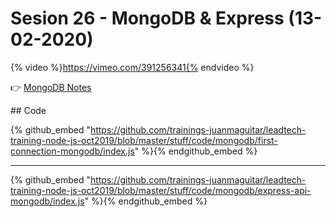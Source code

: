 # Sesion 26 - MongoDB & Express (13-02-2020) 

{% video %}https://vimeo.com/391256341{% endvideo %}

👉 [MongoDB Notes](https://github.com/trainings-juanmaguitar/leadtech-training-node-js-oct2019/blob/master/stuff/docs/mongo-notes.md) 


## Code

{% github_embed "https://github.com/trainings-juanmaguitar/leadtech-training-node-js-oct2019/blob/master/stuff/code/mongodb/first-connection-mongodb/index.js" %}{% endgithub_embed %}

---

{% github_embed "https://github.com/trainings-juanmaguitar/leadtech-training-node-js-oct2019/blob/master/stuff/code/mongodb/express-api-mongodb/index.js" %}{% endgithub_embed %}

